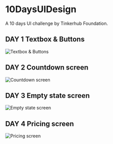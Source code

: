 # 10DaysUIDesign
A 10 days UI challenge by Tinkerhub Foundation.
## DAY 1 Textbox & Buttons
![Textbox & Buttons](https://github.com/itexpert2572000/10_Days_UI_Design/blob/master/images/day%201.jpg)
## DAY 2 Countdown screen
![Countdown screen](https://github.com/itexpert2572000/10_Days_UI_Design/blob/master/images/day%202.jpg)
## DAY 3 Empty state screen
![Empty state screen](https://github.com/itexpert2572000/10_Days_UI_Design/blob/master/images/day%203.jpg)
## DAY 4 Pricing screen
![Pricing screen](https://github.com/itexpert2572000/10_Days_UI_Design/blob/master/images/day%204.jpg)
